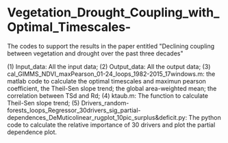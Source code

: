 # Vegetation_Drought_Coupling_with_Optimal_Timescales-
The codes to support the results in the paper entitled "Declining coupling between vegetation and drought over the past three decades"

(1) Input_data: All the input data;
(2) Output_data: All the output data;
(3) cal_GIMMS_NDVI_maxPearson_01-24_loops_1982-2015_17windows.m: the matlab code to calculate the optimal timescales and maximun pearson coefficient, the Theil-Sen slope trend; the global area-weighted mean; the correlation between TSd and Rd;
(4) ktaub.m: The function to calculate Theil-Sen slope trend;
(5) Drivers_random-forests_loops_Regressor_30drivers_sig_partial-dependences_DeMuticolinear_rugplot_10pic_surplus&deficit.py: The python code to calculate the relative importance of 30 drivers and plot the partial dependence plot.
